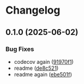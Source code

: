 # Changelog

## 0.1.0 (2025-06-02)


### Bug Fixes

* codecov again ([91970f1](https://github.com/MuntasirSZN/rou3-rs/commit/91970f1ae509d9611d09f7aae6dc3614303a0c84))
* readme ([de8c521](https://github.com/MuntasirSZN/rou3-rs/commit/de8c52107a3389c3081c4baa3819ca4861cc6410))
* readme again ([ebe501f](https://github.com/MuntasirSZN/rou3-rs/commit/ebe501f6786cecca0d5c795f1d0c67e6f4d49f3b))
